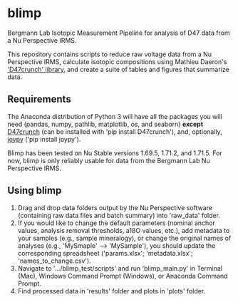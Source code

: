 # blimp
Bergmann Lab Isotopic Measurement Pipeline for analysis of D47 data from a Nu Perspective IRMS.

This repository contains scripts to reduce raw voltage data from a Nu Perspective IRMS, calculate isotopic compositions using Mathieu Daeron's ['D47crunch' library](https://github.com/mdaeron/D47crunch), and create a suite of tables and figures that summarize data.

## Requirements
The Anaconda distribution of Python 3 will have all the packages you will need (pandas, numpy, pathlib, matplotlib, os, and seaborn) **except** [D47crunch](https://github.com/mdaeron/D47crunch) (can be installed with 'pip install D47crunch'), and, optionally, [joypy](https://github.com/sbebo/joypy) ('pip install joypy').

Blimp has been tested on Nu Stable versions 1.69.5, 1.71.2, and 1.71.5. For now, blimp is only reliably usable for data from the Bergmann Lab Nu Perspective IRMS.

## Using blimp
1. Drag and drop data folders output by the Nu Perspective software (containing raw data files and batch summary) into 'raw_data' folder.
2. If you would like to change the default parameters (nominal anchor values, analysis removal thresholds, a18O values, etc.), add metadata to your samples (e.g., sample mineralogy), or change the original names of analyses (e.g., 'MySmaple' --> 'MySample'), you should update the corresponding spreadsheet ('params.xlsx'; 'metadata.xlsx'; 'names_to_change.csv').
3. Navigate to '.../blimp_test/scripts' and run 'blimp_main.py' in Terminal (Mac), Windows Command Prompt (Windows), or Anaconda Command Prompt.
4. Find processed data in 'results' folder and plots in 'plots' folder.


